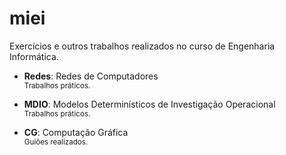 # miei
Exercícios e outros trabalhos realizados no curso de Engenharia Informática.

- **Redes**: Redes de Computadores \
<sub>Trabalhos práticos.</sub>

- **MDIO**: Modelos Determinísticos de Investigação Operacional \
<sub>Trabalhos práticos.</sub>

- **CG**: Computação Gráfica \
<sub>Guiões realizados.</sub>
